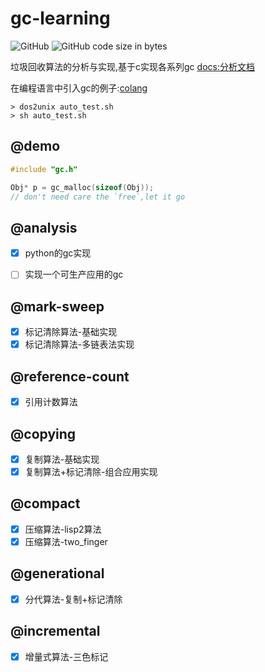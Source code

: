 # gc-learning
<p>
<img alt="GitHub" src="https://img.shields.io/github/license/brewlin/gc-learning">
<img alt="GitHub code size in bytes" src="https://img.shields.io/github/languages/code-size/brewlin/gc-learning">
</p>

垃圾回收算法的分析与实现,基于c实现各系列gc [docs:分析文档](https://wiki.brewlin.com/wiki/blog/gc-learning/GC%E7%AE%97%E6%B3%95%E5%88%86%E6%9E%90%E4%B8%8E%E5%AE%9E%E7%8E%B0/)

在编程语言中引入gc的例子:[colang](https://github.com/brewlin/colang.git)

```asciidoc
> dos2unix auto_test.sh
> sh auto_test.sh
```
## @demo
```c
#include "gc.h"

Obj* p = gc_malloc(sizeof(Obj));
// don't need care the `free`,let it go

```

## @analysis
- [x] python的gc实现
- [ ] 实现一个可生产应用的gc


## @mark-sweep
- [x] 标记清除算法-基础实现
- [x] 标记清除算法-多链表法实现

## @reference-count 
- [x] 引用计数算法

## @copying
- [x] 复制算法-基础实现
- [x] 复制算法+标记清除-组合应用实现

## @compact
- [x] 压缩算法-lisp2算法
- [x] 压缩算法-two_finger

## @generational
- [x] 分代算法-复制+标记清除

## @incremental
- [x] 增量式算法-三色标记





